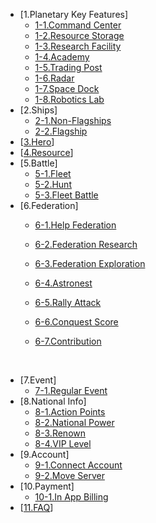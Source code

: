 * [1.Planetary Key Features]
  - [1-1.Command Center](eng/101commandcenter.md)
  - [1-2.Resource Storage](eng/102resourcestorage.md)
  - [1-3.Research Facility](eng/103research.md)
  - [1-4.Academy](eng/104academy.md)
  - [1-5.Trading Post](eng/105tradingpost.md)
  - [1-6.Radar](eng/106radar.md)
  - [1-7.Space Dock](eng/107spacedock.md)
  - [1-8.Robotics Lab](eng/108roboticslab.md)
* [2.Ships]
  - [2-1.Non-Flagships](eng/201normalship.md)
  - [2-2.Flagship](eng/202flagship.md)
* [[3.Hero](eng/300hero.md)]
* [[4.Resource](eng/400resource.md)]
* [5.Battle]
  - [5-1.Fleet](eng/501fleetset.md)
  - [5-2.Hunt](eng/502hunt.md)
  - [5-3.Fleet Battle](eng/503fleetbattle.md)
* [6.Federation]
  - [6-1.Help Federation](eng/601fedhelp.md)
  - [6-2.Federation Research](eng/602fedresearch.md)
  - [6-3.Federation Exploration](eng/603fedexploration.md)
  - [6-4.Astronest](eng/604fedastronest.md)
  - [6-5.Rally Attack](eng/605fedrallyattack.md)
  - [6-6.Conquest Score](eng/606fedconquestscore.md)
  - [6-7.Contribution](eng/607fedcontribution.md)

    ​
* [7.Event]
  - [7-1.Regular Event](eng/701regularevent.md)
* [8.National Info]
  - [8-1.Action Points](eng/801actionpoint.md)
  - [8-2.National Power](eng/802nationalpower.md)
  - [8-3.Renown](eng/803fame.md)
  - [8-4.VIP Level](eng/804viplevel.md)
* [9.Account]
  - [9-1.Connect Account](eng/901connectaccount.md)
  - [9-2.Move Server](eng/902moveserver.md)
* [10.Payment]
  - [10-1.In App Billing](eng/1001Inappbilling.md)
* [[11.FAQ](eng/1100faq.md)]

